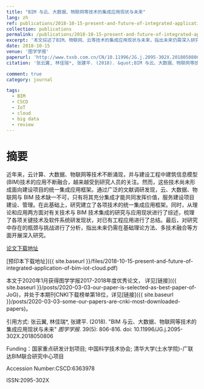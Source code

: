 ```yaml
---
title: "BIM 与云、大数据、物联网等技术的集成应用现状与未来"
lang: zh
ref: publications/2018-10-15-present-and-future-of-integrated-application-of-bim-iot-cloud
collection: publications
permalink: /publications/2018-10-15-present-and-future-of-integrated-application-of-bim-iot-cloud
excerpt: '本文综述了BIM、物联网、云等技术的集成应用现状与未来，指出未来仍需深入研究基础理论及多技术融合方法'
date: 2018-10-15
venue: '图学学报'
paperurl: 'http://www.txxb.com.cn/CN/10.11996/JG.j.2095-302X.2018050806'
citation: '张云翼, 林佳瑞*, 张建平. (2018). &quot;BIM 与云、大数据、物联网等技术的集成应用现状与未来&quot; <i>图学学报</i>. 39(5): 806-816. doi: 10.11996/JG.j.2095-302X.2018050806'

comment: true
category: journal

tags: 
  - BIM
  - CSCD
  - IoT
  - cloud
  - big data
  - review
---
```



摘要
====

近年来，云计算、大数据、物联网等技术不断涌现，并与建设工程中建筑信息模型(BIM)技术的应用不断融合，越来越受到研究人员的关注。然而，这些技术尚未形成面向建设项目的统一集成应用框架。通过广泛的文献调研发现，云、大数据、物联网与 BIM 技术缺一不可，只有将其充分集成才能共同发挥价值，服务建设项目建设、管理。在此基础上，研究建立了各项技术的统一集成应用框架。同时，从理论和应用两方面对有关技术与 BIM 技术集成的研究与应用现状进行了综述，梳理了各项关键技术及软件系统研发现状，对已有工程应用进行了总结。最后，对研究中存在的瓶颈与挑战进行了分析，指出未来仍需在基础理论方法、多技术融合等方面开展深入研究。 

[论文下载地址](http://www.txxb.com.cn/CN/10.11996/JG.j.2095-302X.2018050806)

[预印本下载地址]({{ site.baseurl }}/files/2018-10-15-present-and-future-of-integrated-application-of-bim-iot-cloud.pdf)

本文于2020年1月获得图学学报2017-2018年度优秀论文， 详见[链接]({{ site.baseurl }}/posts/2020-03-03-our-paper-is-selected-as-best-paper-of-JoG)，并处于本期刊CNKI下载榜单第18位，详见[链接]({{ site.baseurl }}/posts/2020-03-03-some-our-papers-are-cnki-most-downloaded-papers)。

引用方式: 张云翼, 林佳瑞*, 张建平. (2018). &quot;BIM 与云、大数据、物联网等技术的集成应用现状与未来&quot; <i>图学学报</i>. 39(5): 806-816. doi: 10.11996/JG.j.2095-302X.2018050806

Funding：国家重点研发计划项目; 中国科学技术协会; 清华大学(土水学院)-广联达BIM联合研究中心项目

Accession Number:CSCD:6363978

ISSN:2095-302X